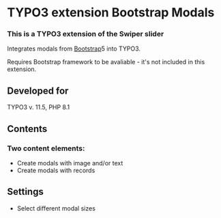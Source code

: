 # TYPO3 extension Bootstrap Modals

### This is a TYPO3 extension of the Swiper slider
Integrates modals from [Bootstrap](https://getbootstrap.com/  "Bootstrap")5 into TYPO3.

Requires Bootstrap framework to be avaliable - it's not included in this extension.

## Developed for
TYPO3 v. 11.5, PHP 8.1

## Contents
### Two content elements:
* Create modals with image and/or text
* Create modals with records

## Settings
* Select different modal sizes
